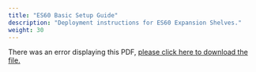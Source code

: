 ```yaml
---
title: "ES60 Basic Setup Guide"
description: "Deployment instructions for ES60 Expansion Shelves."
weight: 30
---
```


<object data="https://www.truenas.com/docs/files/ES60BSG1.93.pdf" type="application/pdf" width="95%" height="1000">
  There was an error displaying this PDF, <a href="https://www.truenas.com/docs/files/ES60BSG1.93.pdf">please click here to download the file.</a>
</object>
